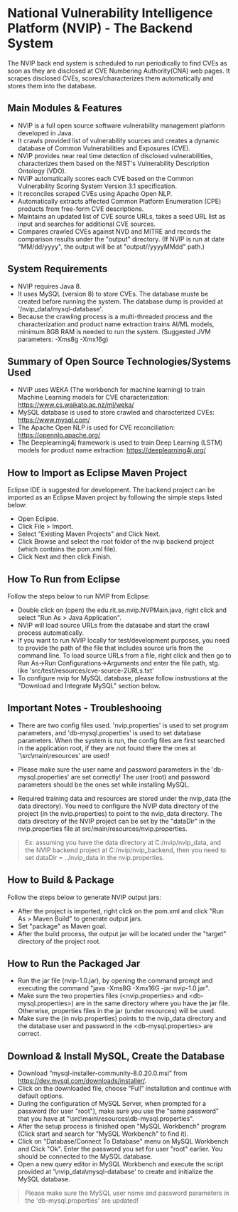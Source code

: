 
# National Vulnerability Intelligence Platform (NVIP) - The Backend System
The NVIP back end system is scheduled to run periodically to find CVEs as soon as they are disclosed at CVE Numbering Authority(CNA) web pages. 
It scrapes disclosed CVEs, scores/characterizes them automatically and stores them into the database.

## Main Modules & Features
* NVIP is a full open source software vulnerability management platform developed in Java.
* It crawls provided list of vulnerability sources and creates a dynamic database of Common Vulnerabilities and Exposures (CVE). 
* NVIP provides near real time detection of disclosed vulnerabilities, characterizes them based on the NIST's Vulnerability Description Ontology (VDO). 
* NVIP automatically scores each CVE based on the Common Vulnerability Scoring System Version 3.1 specification.
* It reconciles scraped CVEs using Apache Open NLP. 
* Automatically extracts affected Common Platform Enumeration (CPE) products from free-form CVE descriptions.
* Maintains an updated list of CVE source URLs, takes a seed URL list as input and searches for additional CVE sources. 
* Compares crawled CVEs against NVD and MITRE and records the comparison results under the "output" directory. 
(If NVIP is run at date "MM/dd/yyyy", the output will be at "output//yyyyMMdd" path.) 

## System Requirements
* NVIP requires Java 8.
* It uses MySQL (version 8) to store CVEs. The database muste be created before running the system. The database dump is provided at '/nvip_data/mysql-database'. 
* Because the crawling process is a multi-threaded process and the characterization and product name extraction trains AI/ML models, minimum 8GB RAM is needed to run the system.
(Suggested JVM parameters: -Xms8g -Xmx16g) 

## Summary of Open Source Technologies/Systems Used
* NVIP uses WEKA (The workbench for machine learning) to train Machine Learning models for CVE characterization: https://www.cs.waikato.ac.nz/ml/weka/
* MySQL database is used to store crawled and characterized CVEs: https://www.mysql.com/
* The Apache Open NLP is used for CVE reconciliation: https://opennlp.apache.org/ 
* The Deeplearning4j framework is used to train Deep Learning (LSTM) models for product name extraction: https://deeplearning4j.org/

## How to Import as Eclipse Maven Project
Eclipse IDE is suggested for development.
The backend project can be imported as an Eclipse Maven project by following the simple steps listed below:

* Open Eclipse.
* Click File > Import.
* Select "Existing Maven Projects" and Click Next.
* Click Browse and select the root folder of the nvip backend project (which contains the pom.xml file).
* Click Next and then click Finish. 

## How To Run from Eclipse
Follow the steps below to run NVIP from Eclipse:

* Double click on (open) the edu.rit.se.nvip.NVPMain.java, right click and select "Run As > Java Application".
* NVIP will load source URLs from the datasabe and start the crawl process automatically.
* If you want to run NVIP locally for test/development purposes, you need to provide the path of the file that includes source urls from the command line. 
To load source URLs from a file, right click and then go to Run As->Run Configurations->Arguments and enter the file path, stg. like 'src/test/resources/cve-source-2URLs.txt'
* To configure nvip for MySQL database, please follow instrustions at the "Download and Integrate MySQL" section below.

## Important Notes - Troubleshooing
- There are two config files used. 'nvip.properties' is used to set program parameters, and 'db-mysql.properties' is used to set database parameters. 
When the system is run, the config files are first searched in the application root, if they are not found there the ones at '\src\main\resources' are used!

- Please make sure the user name and password parameters in the 'db-mysql.properties' are set correctly! The user (root) and password parameters should be the ones set while installing MySQL.   

- Required training data and resources are stored under the nvip_data (the data directory). You need to configure the NVIP data directory of the project (in the nvip.properties) to point to the nvip_data directory. 
The data directory of the NVIP project can be set by the "dataDir" in the nvip.properties file at src/main/resources/nvip.properties.

> Ex: assuming you have the data directory at C:/nvip/nvip_data, and the NVIP backend project at C:/nvip/nvip_backend, then you need to set dataDir = ../nvip_data in the nvip.properties.

## How to Build & Package
Follow the steps below to generate NVIP output jars:

* After the project is imported, right click on the pom.xml and click "Run As > Maven Build" to generate output jars. 
* Set "package" as Maven goal.
* After the build process, the output jar will be located under the "target" directory of the project root.

## How to Run the Packaged Jar
* Run the jar file (nvip-1.0.jar), by opening the command prompt and executing the command "java -Xms8G -Xmx16G -jar nvip-1.0.jar".
* Make sure the two properties files (<nvip.properties> and <db-mysql.properties>) are in the same directory where you have the jar file. Otherwise, properties files in the jar (under resources) will be used.
* Make sure the <dataDir> (in nvip.properties) points to the nvip_data directory and the database user and password in the <db-mysql.properties> are correct.


## Download & Install MySQL, Create the Database
* Download “mysql-installer-community-8.0.20.0.msi” from  https://dev.mysql.com/downloads/installer/.
* Click on the downloaded file, choose “Full” installation and continue with default options.
* During the configuration of MySQL Server, when prompted for a password (for user "root"), make sure you use the "same password" that you have at "\src\main\resources\db-mysql.properties". 
* After the setup process is finished open "MySQL Workbench" program (Click start and search for "MySQL Workbench" to find it).
* Click on "Database/Connect To Database" menu on MySQL Workbench and Click "Ok". Enter the password you set for user "root" earlier. You should be connected to the MySQL database.
* Open a new query editor in MySQL Workbench and execute the script provided at '\nvip_data\mysql-database\' to create and initialize the MySQL database.
> Please make sure the MySQL user name and password parameters in the 'db-mysql.properties' are updated! 